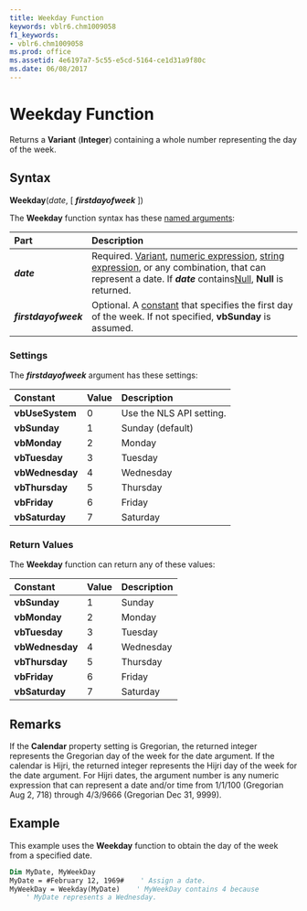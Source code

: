 ```yaml
---
title: Weekday Function
keywords: vblr6.chm1009058
f1_keywords:
- vblr6.chm1009058
ms.prod: office
ms.assetid: 4e6197a7-5c55-e5cd-5164-ce1d31a9f80c
ms.date: 06/08/2017
---
```



# Weekday Function

Returns a **Variant** (**Integer**) containing a whole number representing the day of the week.

## Syntax

**Weekday**(_date_, [ **_firstdayofweek_** ])

The **Weekday** function syntax has these [named arguments](../../Glossary/vbe-glossary.md#named-argument):

|**Part**|**Description**|
|:-----|:-----|
|**_date_**|Required. [Variant](../../Glossary/vbe-glossary.md#variant-data-type), [numeric expression](../../Glossary/vbe-glossary.md#numeric-expression), [string expression](../../Glossary/vbe-glossary.md#string-expression), or any combination, that can represent a date. If  **_date_** contains[Null](../../Glossary/vbe-glossary.md#null),  **Null** is returned.|
|**_firstdayofweek_**|Optional. A [constant](../../Glossary/vbe-glossary.md#constant) that specifies the first day of the week. If not specified, **vbSunday** is assumed.|

### Settings

The **_firstdayofweek_** argument has these settings:

|**Constant**|**Value**|**Description**|
|:-----|:-----|:-----|
|**vbUseSystem**|0|Use the NLS API setting.|
|**vbSunday**|1|Sunday (default)|
|**vbMonday**|2|Monday|
|**vbTuesday**|3|Tuesday|
|**vbWednesday**|4|Wednesday|
|**vbThursday**|5|Thursday|
|**vbFriday**|6|Friday|
|**vbSaturday**|7|Saturday|

### Return Values

The **Weekday** function can return any of these values:

|**Constant**|**Value**|**Description**|
|:-----|:-----|:-----|
|**vbSunday**|1|Sunday|
|**vbMonday**|2|Monday|
|**vbTuesday**|3|Tuesday|
|**vbWednesday**|4|Wednesday|
|**vbThursday**|5|Thursday|
|**vbFriday**|6|Friday|
|**vbSaturday**|7|Saturday|

## Remarks

If the **Calendar** property setting is Gregorian, the returned integer represents the Gregorian day of the week for the date argument. If the calendar is Hijri, the returned integer represents the Hijri day of the week for the date argument. For Hijri dates, the argument number is any numeric expression that can represent a date and/or time from 1/1/100 (Gregorian Aug 2, 718) through 4/3/9666 (Gregorian Dec 31, 9999).

## Example

This example uses the **Weekday** function to obtain the day of the week from a specified date.

```vb
Dim MyDate, MyWeekDay
MyDate = #February 12, 1969#    ' Assign a date.
MyWeekDay = Weekday(MyDate)    ' MyWeekDay contains 4 because
    ' MyDate represents a Wednesday.
```
